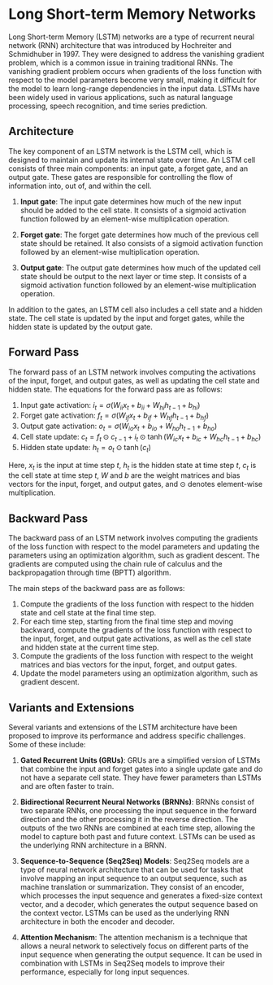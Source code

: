 # Long Short-term Memory Networks

Long Short-term Memory (LSTM) networks are a type of recurrent neural network (RNN) architecture that was introduced by Hochreiter and Schmidhuber in 1997. They were designed to address the vanishing gradient problem, which is a common issue in training traditional RNNs. The vanishing gradient problem occurs when gradients of the loss function with respect to the model parameters become very small, making it difficult for the model to learn long-range dependencies in the input data. LSTMs have been widely used in various applications, such as natural language processing, speech recognition, and time series prediction.

## Architecture

The key component of an LSTM network is the LSTM cell, which is designed to maintain and update its internal state over time. An LSTM cell consists of three main components: an input gate, a forget gate, and an output gate. These gates are responsible for controlling the flow of information into, out of, and within the cell.

1. **Input gate**: The input gate determines how much of the new input should be added to the cell state. It consists of a sigmoid activation function followed by an element-wise multiplication operation.

2. **Forget gate**: The forget gate determines how much of the previous cell state should be retained. It also consists of a sigmoid activation function followed by an element-wise multiplication operation.

3. **Output gate**: The output gate determines how much of the updated cell state should be output to the next layer or time step. It consists of a sigmoid activation function followed by an element-wise multiplication operation.

In addition to the gates, an LSTM cell also includes a cell state and a hidden state. The cell state is updated by the input and forget gates, while the hidden state is updated by the output gate.

## Forward Pass

The forward pass of an LSTM network involves computing the activations of the input, forget, and output gates, as well as updating the cell state and hidden state. The equations for the forward pass are as follows:

1. Input gate activation: $i_t = \sigma(W_{ii}x_t + b_{ii} + W_{hi}h_{t-1} + b_{hi})$
2. Forget gate activation: $f_t = \sigma(W_{if}x_t + b_{if} + W_{hf}h_{t-1} + b_{hf})$
3. Output gate activation: $o_t = \sigma(W_{io}x_t + b_{io} + W_{ho}h_{t-1} + b_{ho})$
4. Cell state update: $c_t = f_t \odot c_{t-1} + i_t \odot \tanh(W_{ic}x_t + b_{ic} + W_{hc}h_{t-1} + b_{hc})$
5. Hidden state update: $h_t = o_t \odot \tanh(c_t)$

Here, $x_t$ is the input at time step $t$, $h_t$ is the hidden state at time step $t$, $c_t$ is the cell state at time step $t$, $W$ and $b$ are the weight matrices and bias vectors for the input, forget, and output gates, and $\odot$ denotes element-wise multiplication.

## Backward Pass

The backward pass of an LSTM network involves computing the gradients of the loss function with respect to the model parameters and updating the parameters using an optimization algorithm, such as gradient descent. The gradients are computed using the chain rule of calculus and the backpropagation through time (BPTT) algorithm.

The main steps of the backward pass are as follows:

1. Compute the gradients of the loss function with respect to the hidden state and cell state at the final time step.
2. For each time step, starting from the final time step and moving backward, compute the gradients of the loss function with respect to the input, forget, and output gate activations, as well as the cell state and hidden state at the current time step.
3. Compute the gradients of the loss function with respect to the weight matrices and bias vectors for the input, forget, and output gates.
4. Update the model parameters using an optimization algorithm, such as gradient descent.

## Variants and Extensions

Several variants and extensions of the LSTM architecture have been proposed to improve its performance and address specific challenges. Some of these include:

1. **Gated Recurrent Units (GRUs)**: GRUs are a simplified version of LSTMs that combine the input and forget gates into a single update gate and do not have a separate cell state. They have fewer parameters than LSTMs and are often faster to train.

2. **Bidirectional Recurrent Neural Networks (BRNNs)**: BRNNs consist of two separate RNNs, one processing the input sequence in the forward direction and the other processing it in the reverse direction. The outputs of the two RNNs are combined at each time step, allowing the model to capture both past and future context. LSTMs can be used as the underlying RNN architecture in a BRNN.

3. **Sequence-to-Sequence (Seq2Seq) Models**: Seq2Seq models are a type of neural network architecture that can be used for tasks that involve mapping an input sequence to an output sequence, such as machine translation or summarization. They consist of an encoder, which processes the input sequence and generates a fixed-size context vector, and a decoder, which generates the output sequence based on the context vector. LSTMs can be used as the underlying RNN architecture in both the encoder and decoder.

4. **Attention Mechanism**: The attention mechanism is a technique that allows a neural network to selectively focus on different parts of the input sequence when generating the output sequence. It can be used in combination with LSTMs in Seq2Seq models to improve their performance, especially for long input sequences.

